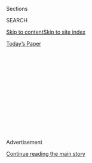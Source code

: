 <div id="app">

<div>

<div>

<div>

<div class="NYTAppHideMasthead css-1q2w90k e1suatyy0">

<div class="section css-ui9rw0 e1suatyy2">

<div class="css-eph4ug er09x8g0">

<div class="css-6n7j50">

</div>

<span class="css-1dv1kvn">Sections</span>

<div class="css-10488qs">

<span class="css-1dv1kvn">SEARCH</span>

</div>

[Skip to content](#site-content)[Skip to site index](#site-index)

</div>

<div class="css-10698na e1huz5gh0">

</div>

</div>

<div id="masthead-bar-one" class="section hasLinks css-15hmgas e1csuq9d3">

<div class="css-uqyvli e1csuq9d0">

</div>

<div class="css-1uqjmks e1csuq9d1">

</div>

<div class="css-9e9ivx">

[](https://myaccount.nytimes.com/auth/login?response_type=cookie&client_id=vi)

</div>

<div class="css-1bvtpon e1csuq9d2">

[Today’s Paper](https://www.nytimes.com/section/todayspaper)

</div>

</div>

</div>

</div>

<div data-aria-hidden="false">

<div id="site-content" role="main">

<div>

<div class="css-1aor85t" style="opacity:0.000000001;z-index:-1;visibility:hidden">

<div class="css-1hqnpie">

<div class="css-epjblv">

<span class="css-17xtcya">[Opinion](/section/opinion)</span><span class="css-x15j1o">|</span><span class="css-fwqvlz">I’m
the Police Chief in Portland. Violence Isn’t the Answer.</span>

</div>

<div class="css-k008qs">

<div class="css-1iwv8en">

<span class="css-18z7m18"></span>

<div>

</div>

</div>

<span class="css-1n6z4y">https://nyti.ms/2DxuIOi</span>

<div class="css-1705lsu">

<div class="css-4xjgmj">

<div class="css-4skfbu" role="toolbar" data-aria-label="Social Media Share buttons, Save button, and Comments Panel with current comment count" data-testid="share-tools">

  - 
  - 
  - 
  - 
    
    <div class="css-6n7j50">
    
    </div>

  - 

</div>

</div>

</div>

</div>

</div>

</div>

<div id="NYT_TOP_BANNER_REGION" class="css-13pd83m">

</div>

<div id="top-wrapper" class="css-1sy8kpn">

<div id="top-slug" class="css-l9onyx">

Advertisement

</div>

[Continue reading the main story](#after-top)

<div class="ad top-wrapper" style="text-align:center;height:100%;display:block;min-height:250px">

<div id="top" class="place-ad" data-position="top" data-size-key="top">

</div>

</div>

<div id="after-top">

</div>

</div>

<div>

<div class="css-v5btjw etb61u70">

<div class="css-v05ibm etb61u71">

[Opinion](/section/opinion)

</div>

</div>

<div id="sponsor-wrapper" class="css-1hyfx7x">

<div id="sponsor-slug" class="css-19vbshk">

Supported by

</div>

[Continue reading the main story](#after-sponsor)

<div id="sponsor" class="ad sponsor-wrapper" style="text-align:center;height:100%;display:block">

</div>

<div id="after-sponsor">

</div>

</div>

<div class="css-186x18t">

</div>

<div class="css-1vkm6nb ehdk2mb0">

# I’m the Police Chief in Portland. Violence Isn’t the Answer.

</div>

As a Black man and a public servant, I see that spectacle is drowning
out the voices that need to be heard to make positive change.

<div class="css-18e8msd">

<div class="css-vp77d3 epjyd6m0">

<div class="css-1baulvz">

By <span class="css-1baulvz last-byline" itemprop="name">Chuck
Lovell</span>

<div class="css-8atqhb">

Mr. Lovell is the chief of the Police Bureau in Portland, Ore.

</div>

</div>

</div>

  - Aug. 3, 2020

  - 
    
    <div class="css-4xjgmj">
    
    <div class="css-d8bdto" role="toolbar" data-aria-label="Social Media Share buttons, Save button, and Comments Panel with current comment count" data-testid="share-tools">
    
      - 
      - 
      - 
      - 
        
        <div class="css-6n7j50">
        
        </div>
    
      - 
    
    </div>
    
    </div>

</div>

<div class="css-79elbk" data-testid="photoviewer-wrapper">

<div class="css-z3e15g" data-testid="photoviewer-wrapper-hidden">

</div>

<div class="css-1a48zt4 ehw59r15" data-testid="photoviewer-children">

![<span class="css-16f3y1r e13ogyst0" data-aria-hidden="true">Military
veterans participating in a peaceful Black Lives Matter protest at the
Mark O. Hatfield United States Courthouse Thursday, July 30, in
Portland,
Ore.</span><span class="css-cnj6d5 e1z0qqy90" itemprop="copyrightHolder"><span class="css-1ly73wi e1tej78p0">Credit...</span><span><span>Marcio
Jose Sanchez/Associated
Press</span></span></span>](https://static01.nyt.com/images/2020/08/03/opinion/03Lovell1/merlin_175146375_96b5f246-7b90-4ab9-8501-cd53c0c0c636-articleLarge.jpg?quality=75&auto=webp&disable=upscale)

</div>

</div>

</div>

<div class="section meteredContent css-1r7ky0e" name="articleBody" itemprop="articleBody">

<div class="css-1fanzo5 StoryBodyCompanionColumn">

<div class="css-53u6y8">

After the horrendous killing of George Floyd, people in Portland, Ore.,
joined with thousands across the country in demonstrations to address
police reform and widespread systemic racism. The leaders of the
Portland Police Bureau denounced this tragic death, and we reiterated
our willingness to engage in reforms.

But Portland has now faced weeks of extreme difficulties and drew
intense national attention after federal officers were deployed here.

As police officers, our duty is to uphold the rights of anyone to
assemble peacefully and engage in free speech. But over the months of
protests, a concerning dynamic developed. People protested peacefully,
while others engaged in dangerous activities that could have resulted in
injury and even death.

</div>

</div>

<div class="css-79elbk" data-testid="photoviewer-wrapper">

<div class="css-z3e15g" data-testid="photoviewer-wrapper-hidden">

</div>

<div class="css-1a48zt4 ehw59r15" data-testid="photoviewer-children">

![<span class="css-16f3y1r e13ogyst0" data-aria-hidden="true">After
hours of largely peaceful demonstrations in Portland, Ore., following
the killing of George Floyd, violence erupted on Friday, May
29.</span><span class="css-cnj6d5 e1z0qqy90" itemprop="copyrightHolder"><span class="css-1ly73wi e1tej78p0">Credit...</span><span>Dave
Killen/The Oregonian, via Associated
Press</span></span>](https://static01.nyt.com/images/2020/08/03/opinion/03Lovell2/03Lovell2-articleLarge.jpg?quality=75&auto=webp&disable=upscale)

</div>

</div>

<div class="css-1fanzo5 StoryBodyCompanionColumn">

<div class="css-53u6y8">

The night of May 29 was a pivotal moment for our city. Hundreds of
people, in a coordinated effort, attacked the Justice Center, which
includes our Central Precinct station and the Multnomah County Detention
Center. They broke into the building, destroyed the first-floor interior
and lit fires. Afterward, there was looting and destruction downtown.

</div>

</div>

<div class="css-1fanzo5 StoryBodyCompanionColumn">

<div class="css-53u6y8">

Yet in the following weeks, thousands of people demonstrated peacefully
in an awesome expression of First Amendment rights. The Police Bureau
had little to no interaction with members of this group, because they
did not allow criminal activity to impede their message.

As a Black man and a public servant, I have a unique perspective. I
agree with a local pastor, E.D. Mondainé, who
[stated](https://www.washingtonpost.com/opinions/2020/07/23/portlands-protests-were-supposed-be-about-black-lives-now-theyre-white-spectacle/)
these “spectacles” are drowning out the voices that need to be heard to
make positive change. This violence is doing nothing to further the
Black Lives Matter movement.

On one night, for example, individuals screwed the doors of our North
Precinct station shut, barricaded other entrances and lit the station on
fire with people inside. Nearby businesses, owned by people of color,
were damaged and looted. On other nights, there were multiple attempts
to breach the Justice Center. Other law enforcement facilities were
targeted, including the union building, which was broken into and had
fires set within.

Violence and destruction have also been directed at the federal
courthouse, which sits next to the Justice Center. The president sent
additional federal agents to Portland, and our city became national
news.

</div>

</div>

<div class="css-1fanzo5 StoryBodyCompanionColumn">

<div class="css-53u6y8">

Gov. Kate Brown recently
[negotiated](https://www.nytimes.com/2020/07/29/us/protests-portland-federal-withdrawal.html)
an agreement with the Department of Homeland Security to remove federal
agents in stages and have them replaced by Oregon State Police. The
governor acknowledged that this might not be the end of the violence. I
hope she is wrong.

Portland is a beautiful and vibrant city with smart, progressive people,
and I am hopeful we can come together to move beyond the unrest and
refocus on critical issues.

The Portland Police Bureau remains committed to protecting life and
responding to events as appropriate. I am proud of our efforts in
extreme circumstances few in the country have faced.

During these events, our agency has responded to assaults, stabbings,
shootings, people with guns and the stockpiling of explosives. Shooting
off commercial-grade fireworks and mortars is not peaceful protest. We
are fortunate that no one has been killed.

There are those who say the Portland police have not done enough to
quell violence. I ask them to come speak with our officers, who have
been responding for two months to protests. They have served with
professionalism, courage and resiliency through an extraordinary time.
Many have been injured and some have received threats of violence to
themselves or their families. They would prefer to return to regular
patrol and investigative duties and see peace in our community.

The voices of victims are not heard as well. Because of the protests,
officers have not been able to respond to 911 calls or have been delayed
for hours. Investigators’ cases lie on their desks as they work nights
to process arrests. We have seen an alarming increase in shootings and
homicides. We need to redirect our focus to preventing and solving these
crimes that are taking a hugely disproportionate number of minority
lives.

I have said frequently that the Portland Police Bureau is committed to
reform. We are a progressive agency and have demonstrated our
willingness to change over the past eight years. Working with the
Department of Justice, we have made significant changes to our policies
and training. The Portland Police Bureau’s policy on the use of deadly
force is more restrictive than state and federal law.

</div>

</div>

<div class="css-1fanzo5 StoryBodyCompanionColumn">

<div class="css-53u6y8">

We recently enhanced our Community Engagement Unit to help build trust
and legitimacy with the communities we serve. We have also developed
several advisory councils that help the Police Bureau make decisions
with the benefit of a diverse set of inputs.

The Portland Police Bureau has had an equity and inclusion office for
over five years. I recently changed the organizational structure to have
it report directly to me, to ensure we are prioritizing its work.

I have confidence in our community and the people who have dedicated
their lives to building relationships with police. They have stood up
and said no more violence. I stand with them with a servant’s heart,
committed to being leaders in police reform.

Chuck Lovell is the chief of the Police Bureau in Portland, Ore.

</div>

</div>

<div>

</div>

<div class="css-1fanzo5 StoryBodyCompanionColumn">

<div class="css-53u6y8">

*The Times is committed to publishing* [*a diversity of
letters*](https://www.nytimes.com/2019/01/31/opinion/letters/letters-to-editor-new-york-times-women.html)
*to the editor. We’d like to hear what you think about this or any of
our articles. Here are some*
[*tips*](https://help.nytimes.com/hc/en-us/articles/115014925288-How-to-submit-a-letter-to-the-editor)*.
And here’s our email:*
[*letters@nytimes.com*](mailto:letters@nytimes.com)*.*

*Follow The New York Times Opinion section on*
[*Facebook*](https://www.facebook.com/nytopinion)*,* [*Twitter
(@NYTopinion)*](http://twitter.com/NYTOpinion) *and*
[*Instagram*](https://www.instagram.com/nytopinion/)*.*

</div>

</div>

</div>

<div>

</div>

<div>

</div>

<div>

</div>

<div>

<div id="bottom-wrapper" class="css-1ede5it">

<div id="bottom-slug" class="css-l9onyx">

Advertisement

</div>

[Continue reading the main story](#after-bottom)

<div id="bottom" class="ad bottom-wrapper" style="text-align:center;height:100%;display:block;min-height:90px">

</div>

<div id="after-bottom">

</div>

</div>

</div>

</div>

</div>

## Site Index

<div>

</div>

## Site Information Navigation

  - [© <span>2020</span> <span>The New York Times
    Company</span>](https://help.nytimes.com/hc/en-us/articles/115014792127-Copyright-notice)

<!-- end list -->

  - [NYTCo](https://www.nytco.com/)
  - [Contact
    Us](https://help.nytimes.com/hc/en-us/articles/115015385887-Contact-Us)
  - [Work with us](https://www.nytco.com/careers/)
  - [Advertise](https://nytmediakit.com/)
  - [T Brand Studio](http://www.tbrandstudio.com/)
  - [Your Ad
    Choices](https://www.nytimes.com/privacy/cookie-policy#how-do-i-manage-trackers)
  - [Privacy](https://www.nytimes.com/privacy)
  - [Terms of
    Service](https://help.nytimes.com/hc/en-us/articles/115014893428-Terms-of-service)
  - [Terms of
    Sale](https://help.nytimes.com/hc/en-us/articles/115014893968-Terms-of-sale)
  - [Site Map](https://spiderbites.nytimes.com)
  - [Help](https://help.nytimes.com/hc/en-us)
  - [Subscriptions](https://www.nytimes.com/subscription?campaignId=37WXW)

</div>

</div>

</div>

</div>
